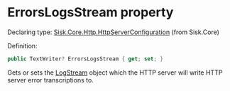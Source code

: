 <!--

Copyrights 2023 Sisk Framework - CypherPotato
Published under MIT license

!!! DO NOT EDIT THIS FILE !!!
This file was generated by a tool in the Sisk package. To edit the information in this documentation,
edit the XML documentation present in the Sisk source code.

-->


# ErrorsLogsStream property

Declaring type: [Sisk.Core.Http.HttpServerConfiguration](/spec/Sisk.Core.Http.HttpServerConfiguration.md) (from Sisk.Core)


Definition:

```cs
public TextWriter? ErrorsLogsStream { get; set; }
```

Gets or sets the <a href="/spec/Sisk.Core.Http.LogStream.md">LogStream</a> object which the HTTP server will write HTTP server error transcriptions to.

